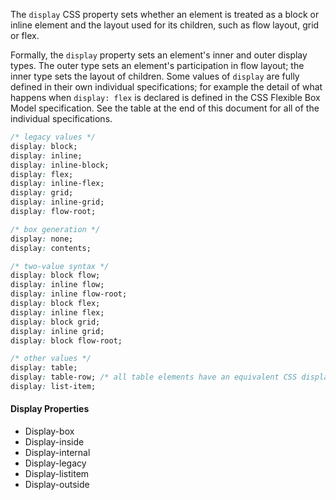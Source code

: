 <link rel="stylesheet" href="https://cdn.jsdelivr.net/npm/bootstrap-icons@1.5.0/font/bootstrap-icons.css">
<link rel="stylesheet" href="../../lib/html&css_book.css">

The `display` CSS property sets whether an element is treated as a block or inline element and the layout used for its children, such as flow layout, grid or flex.

Formally, the `display` property sets an element's inner and outer display types. The outer type sets an element's participation in flow layout; the inner type sets the layout of children. Some values of `display` are fully defined in their own individual specifications; for example the detail of what happens when `display: flex` is declared is defined in the CSS Flexible Box Model specification. See the table at the end of this document for all of the individual specifications.
```css
/* legacy values */
display: block;
display: inline;
display: inline-block;
display: flex;
display: inline-flex;
display: grid;
display: inline-grid;
display: flow-root;

/* box generation */
display: none;
display: contents;

/* two-value syntax */
display: block flow;
display: inline flow;
display: inline flow-root;
display: block flex;
display: inline flex;
display: block grid;
display: inline grid;
display: block flow-root;

/* other values */
display: table;
display: table-row; /* all table elements have an equivalent CSS display value */
display: list-item;
```

#### Display Properties
* Display-box
* Display-inside
* Display-internal
* Display-legacy
* Display-listitem
* Display-outside









